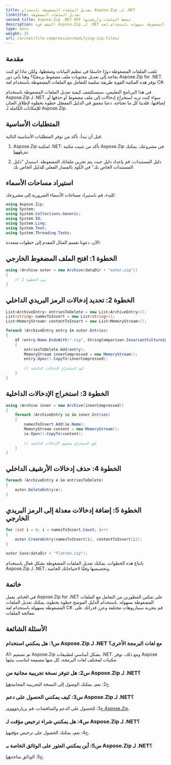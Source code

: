 ```yaml
---
title: تعديل الملفات المضغوطة باستخدام Aspose.Zip لـ .NET
linktitle: تعديل الملفات المضغوطة
second_title: Aspose.Zip .NET API لضغط الملفات وأرشفتها
description: اكتشف قوة Aspose.Zip لـ .NET في هذا البرنامج التعليمي الشامل. تعلم كيفية تعديل الملفات المضغوطة بسهولة باستخدام لغة C#.
type: docs
weight: 15
url: /ar/net/file-compression/modifying-zip-files/
---
```

## مقدمة

تلعب الملفات المضغوطة دورًا حاسمًا في تنظيم البيانات وضغطها، ولكن ماذا لو كنت بحاجة إلى تعديل محتويات ملف مضغوط برمجيًا؟ وهنا يأتي دور Aspose.Zip for .NET. توفر هذه المكتبة القوية طريقة سلسة للتعامل مع الملفات المضغوطة باستخدام لغة C#.

في هذا البرنامج التعليمي، سنستكشف كيفية تعديل الملفات المضغوطة باستخدام Aspose.Zip لـ .NET. سواء كنت تريد استخراج إدخالات إلى ملف مضغوط أو حذفها أو إضافتها، فلدينا كل ما تحتاجه. دعنا نتعمق في الدليل المفصّل خطوة بخطوة لإطلاق العنان للإمكانات الكاملة لـ Aspose.Zip.

## المتطلبات الأساسية

قبل أن نبدأ، تأكد من توفر المتطلبات الأساسية التالية:

1.  Aspose.Zip لمكتبة .NET: تأكد من تثبيت مكتبة Aspose.Zip في مشروعك. يمكنك تنزيله[هنا](https://releases.aspose.com/zip/net/).

2. دليل المستندات: قم بإعداد دليل حيث يتم تخزين ملفاتك المضغوطة. استبدل "دليل المستندات الخاص بك" في الكود بالمسار الفعلي للدليل الخاص بك.

## استيراد مساحات الأسماء

للبدء، قم باستيراد مساحات الأسماء الضرورية إلى مشروعك:

```csharp
using Aspose.Zip;
using System;
using System.Collections.Generic;
using System.IO;
using System.Linq;
using System.Text;
using System.Threading.Tasks;
```

الآن، دعونا نقسم المثال المقدم إلى خطوات متعددة:

## الخطوة 1: افتح الملف المضغوط الخارجي

```csharp
using (Archive outer = new Archive(dataDir + "outer.zip"))
{
    // رمز الخطوة 1
}
```

## الخطوة 2: تحديد إدخالات الرمز البريدي الداخلي

```csharp
List<ArchiveEntry> entriesToDelete = new List<ArchiveEntry>();
List<string> namesToInsert = new List<string>();
List<MemoryStream> contentToInsert = new List<MemoryStream>();

foreach (ArchiveEntry entry in outer.Entries)
{
    if (entry.Name.EndsWith(".zip", StringComparison.InvariantCultureIgnoreCase))
    {
        entriesToDelete.Add(entry);
        MemoryStream innerCompressed = new MemoryStream();
        entry.Open().CopyTo(innerCompressed);
        
        // كود لاستخراج الإدخالات الداخلية
    }
}
```

## الخطوة 3: استخراج الإدخالات الداخلية

```csharp
using (Archive inner = new Archive(innerCompressed))
{
    foreach (ArchiveEntry ie in inner.Entries)
    {
        namesToInsert.Add(ie.Name);
        MemoryStream content = new MemoryStream();
        ie.Open().CopyTo(content);
        
        // كود لاستخراج محتوى الإدخالات الداخلية
    }
}
```

## الخطوة 4: حذف إدخالات الأرشيف الداخلي

```csharp
foreach (ArchiveEntry e in entriesToDelete)
{
    outer.DeleteEntry(e);
}
```

## الخطوة 5: إضافة إدخالات معدلة إلى الرمز البريدي الخارجي

```csharp
for (int i = 0; i < namesToInsert.Count; i++)
{
    outer.CreateEntry(namesToInsert[i], contentToInsert[i]);
}

outer.Save(dataDir + "flatten.zip");
```

باتباع هذه الخطوات، يمكنك تعديل الملفات المضغوطة بشكل فعال باستخدام Aspose.Zip لـ .NET، وتخصيصها وفقًا لاحتياجاتك الخاصة.

## خاتمة

في الختام، يعمل Aspose.Zip for .NET على تمكين المطورين من التعامل مع الملفات المضغوطة بسهولة. باستخدام الدليل الموضح خطوة بخطوة، يمكنك تعديل الملفات المضغوطة بسهولة باستخدام لغة C#. قم بتجربة سيناريوهات مختلفة وعزز قدراتك على معالجة الملفات.

## الأسئلة الشائعة

### س1: هل يمكنني استخدام Aspose.Zip لـ .NET مع لغات البرمجة الأخرى؟

A1: تم تصميم Aspose.Zip بشكل أساسي لتطبيقات .NET. ومع ذلك، توفر Aspose مكتبات لمختلف لغات البرمجة، كل منها مصممة لتناسب بيئتها.

### س2: هل تتوفر نسخة تجريبية مجانية من Aspose.Zip لـ .NET؟

 ج2: نعم، يمكنك الوصول إلى النسخة التجريبية المجانية[هنا](https://releases.aspose.com/).

### س3: كيف يمكنني الحصول على دعم Aspose.Zip لـ .NET؟

 ج3: للحصول على الدعم والمناقشات، قم بزيارة[منتدى Aspose.Zip](https://forum.aspose.com/c/zip/37).

### س4: هل يمكنني شراء ترخيص مؤقت لـ Aspose.Zip لـ .NET؟

 ج4: نعم، يمكنك الحصول على ترخيص مؤقت[هنا](https://purchase.aspose.com/temporary-license/).

### س5: أين يمكنني العثور على الوثائق الخاصة بـ Aspose.Zip لـ .NET؟

 ج5: الوثائق متاحة[هنا](https://reference.aspose.com/zip/net/).